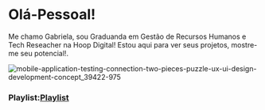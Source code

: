 # Olá-Pessoal!
Me chamo Gabriela, sou Graduanda em Gestão de Recursos Humanos e Tech Reseacher na Hoop Digital! Estou aqui para ver seus projetos, mostre-me seu potencial!.

![mobile-application-testing-connection-two-pieces-puzzle-ux-ui-design-development-concept_39422-975](https://user-images.githubusercontent.com/83147817/115998783-4632c100-a5bf-11eb-8f29-c3f88eb68f78.jpg)

### Playlist:[Playlist](https://www.youtube.com/watch?v=2YRxZ8KnqoE)
